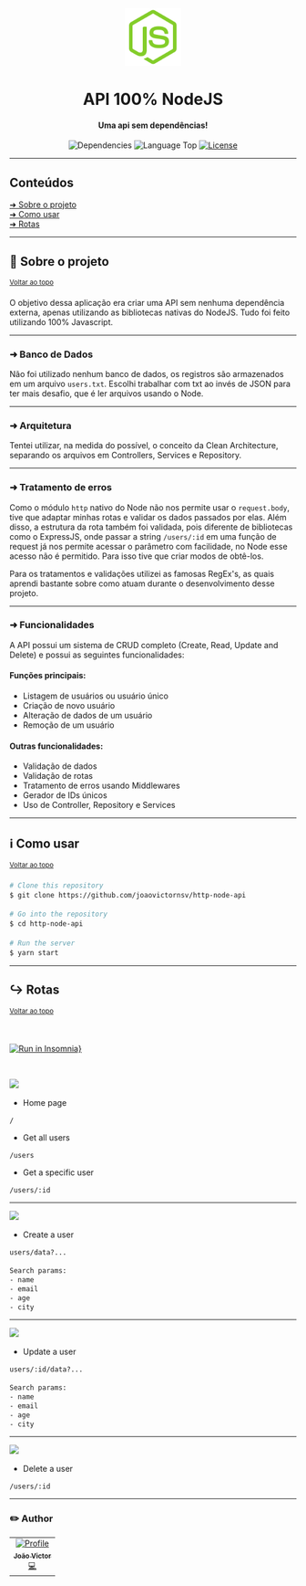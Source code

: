 <div align="center">
    <img src="https://raw.githubusercontent.com/devicons/devicon/master/icons/nodejs/nodejs-original.svg" width=100>
    <h1>
        API 100% NodeJS
    </h1>
    <h4>
        Uma api sem dependências!
    </h4>    
    <img  alt="Dependencies"  src=https://img.shields.io/badge/dependecies-0-brightgreen.svg?style=flat-square">
    <img  alt="Language Top"  src="https://img.shields.io/github/languages/top/joaovictornsv/http-node-api">
     <a  href="https://github.com/joaovictornsv/climate-app/blob/master/LICENSE">
        <img  alt="License"  src="https://img.shields.io/github/license/joaovictornsv/climate-app.svg">
    </a>
</div>

---

<h2 id="conteudos">Conteúdos</h2>

[➜ Sobre o projeto](#mag_right-sobre-o-projeto)<br>
[➜ Como usar](#information_source-como-usar)<br>
[➜ Rotas](#arrow_right_hook-rotas)<br>

---

## :mag_right: Sobre o projeto

<sup>[Voltar ao topo](#conteudos)</sup><br>

O objetivo dessa aplicação era criar uma API sem nenhuma dependência externa, apenas utilizando as bibliotecas nativas do NodeJS. Tudo foi feito utilizando 100% Javascript.

---

### ➜ Banco de Dados
Não foi utilizado nenhum banco de dados, os registros são armazenados em um arquivo `users.txt`. Escolhi trabalhar com txt ao invés de JSON para ter mais desafio, que é ler arquivos usando o Node.

---

### ➜ Arquitetura
Tentei utilizar, na medida do possível, o conceito da Clean Architecture, separando os arquivos em Controllers, Services e Repository.

---

### ➜ Tratamento de erros
Como o módulo `http` nativo do Node não nos permite usar o `request.body`, tive que adaptar minhas rotas e validar os dados passados por elas.
Além disso, a estrutura da rota também foi validada, pois diferente de bibliotecas como o ExpressJS, onde passar a string `/users/:id` em uma função de request já nos permite acessar o parâmetro com facilidade, no Node esse acesso não é permitido. Para isso tive que criar modos de obtê-los.

Para os tratamentos e validações utilizei as famosas RegEx's, as quais aprendi bastante sobre como atuam durante o desenvolvimento desse projeto.

---

### ➜ Funcionalidades
A API possui um sistema de CRUD completo (Create, Read, Update and Delete) e possui as seguintes funcionalidades:

#### Funções principais:
- Listagem de usuários ou usuário único
- Criação de novo usuário
- Alteração de dados de um usuário
- Remoção de um usuário

#### Outras funcionalidades:
- Validação de dados
- Validação de rotas
- Tratamento de erros usando Middlewares
- Gerador de IDs únicos
- Uso de Controller, Repository e Services

---

## :information_source: Como usar

<sup>[Voltar ao topo](#conteudos)</sup><br>

```bash
# Clone this repository
$ git clone https://github.com/joaovictornsv/http-node-api

# Go into the repository
$ cd http-node-api

# Run the server
$ yarn start
```

---

## :arrow_right_hook: Rotas

<sup>[Voltar ao topo](#conteudos)</sup><br>

<br/>

[![Run in Insomnia}](https://insomnia.rest/images/run.svg)](https://insomnia.rest/run/?label=http-node-api&uri=https%3A%2F%2Fraw.githubusercontent.com%2Fjoaovictornsv%2Fhttp-node-api%2Fmaster%2FInsomnia.json)

<br/>

![](https://img.shields.io/badge/get-BD93F9.svg?&style=for-the-badge&logoColor=white)

- Home page

```
/
```

- Get all users

```
/users
```

- Get a specific user
```
/users/:id
```

---

![](https://img.shields.io/badge/post-49F37B.svg?&style=for-the-badge&logoColor=white)
- Create a user

```
users/data?...

Search params:
- name
- email
- age
- city
```

---

![](https://img.shields.io/badge/put-FFB86C.svg?&style=for-the-badge&logoColor=white)
- Update a user

```
users/:id/data?...

Search params:
- name
- email
- age
- city
```

---

![](https://img.shields.io/badge/delete-FF4D4B.svg?&style=for-the-badge&logoColor=white)

- Delete a user

```
/users/:id
```

---

### :pencil2: Author 

<table>
  <tr>
    <td align="center"><a href="https://github.com/joaovictornsv"><img src="https://github.com/joaovictornsv.png" width="100px;" alt="Profile"/><br /><sub><b>João Victor</b></sub></a><br /><a href="https://github.com/joaovictornsv" title="Code">💻</a></td>
  <tr>
</table>
